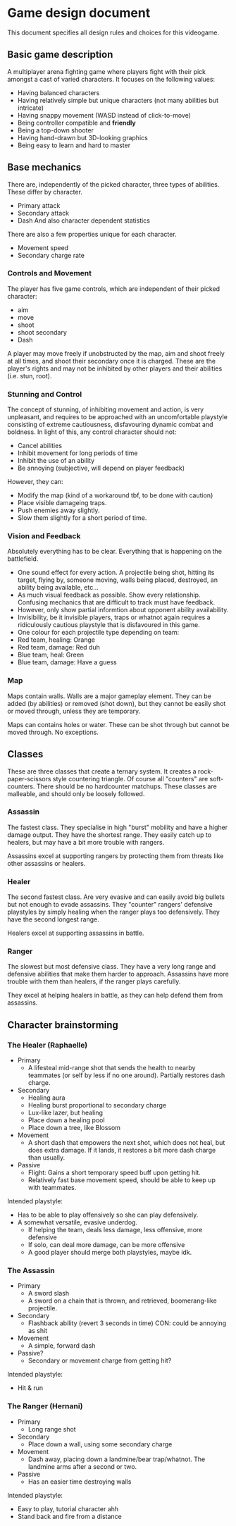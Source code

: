 # Game design document

This document specifies all design rules and choices for this videogame.

## Basic game description

A multiplayer arena fighting game where players fight with their pick amongst a cast of varied characters. It focuses on the following values:
- Having balanced characters
- Having relatively simple but unique characters (not many abilities but intricate)
- Having snappy movement (WASD instead of click-to-move)
- Being controller compatible and **friendly**
- Being a top-down shooter
- Having hand-drawn but 3D-looking graphics
- Being easy to learn and hard to master

## Base mechanics

There are, independently of the picked character, three types of abilities. These differ by character.
- Primary attack
- Secondary attack
- Dash
And also character dependent statistics

There are also a few properties unique for each character.
- Movement speed
- Secondary charge rate

### Controls and Movement

The player has five game controls, which are independent of their picked character:
- aim
- move
- shoot
- shoot secondary
- Dash

A player may move freely if unobstructed by the map, aim and shoot freely at all times, and shoot their secondary
once it is charged. These are the player's rights and may not be inhibited by other players and their abilities (i.e. stun, root).

### Stunning and Control

The concept of stunning, of inhibiting movement and action, is very unpleasant, and requires to be approached with an
uncomfortable playstyle consisting of extreme cautiousness, disfavouring dynamic combat and boldness.
In light of this, any control character should not:
- Cancel abilities
- Inhibit movement for long periods of time
- Inhibit the use of an ability
- Be annoying (subjective, will depend on player feedback)

However, they can:
- Modify the map (kind of a workaround tbf, to be done with caution)
- Place visible damageing traps.
- Push enemies away slightly.
- Slow them slightly for a short period of time.

### Vision and Feedback

Absolutely everything has to be clear. Everything that is happening on the battlefield.
- One sound effect for every action. A projectile being shot, hitting its target, flying by, someone moving, walls being placed, destroyed, an ability being available, etc...
- As much visual feedback as possible. Show every relationship. Confusing mechanics that are difficult to track must have feedback.
- However, only show partial informtion about opponent ability availability.
- Invisibility, be it invisible players, traps or whatnot again requires a ridiculously cautious playstyle that is disfavoured in this game.
- One colour for each projectile type depending on team:
- Red team, healing: Orange
- Red team, damage: Red duh
- Blue team, heal: Green
- Blue team, damage: Have a guess
### Map

Maps contain walls. Walls are a major gameplay element. They can be added (by abilities) or removed (shot down), but they cannot be easily shot or moved through, unless they are temporary.

Maps can contains holes or water. These can be shot through but cannot be moved through. No exceptions.

## Classes

These are three classes that create a ternary system. It creates a rock-paper-scissors style countering triangle. Of course all "counters" are soft-counters. There should be no hardcounter matchups. These classes are malleable, and should only be loosely followed.

### Assassin

The fastest class. They specialise in high "burst" mobility and have a higher damage output. They have the shortest range. They easily catch up to healers, but may have a bit more trouble with rangers.

Assassins excel at supporting rangers by protecting them from threats like other assassins or healers.

### Healer

The second fastest class. Are very evasive and can easily avoid big bullets but not enough to evade assassins. They "counter" rangers' defensive playstyles by simply healing when the ranger plays too defensively. They have the second longest range.

Healers excel at supporting assassins in battle.

### Ranger

The slowest but most defensive class. They have a very long range and defensive abilities that make them harder to approach. Assassins have more trouble with them than healers, if the ranger plays carefully.

They excel at helping healers in battle, as they can help defend  them from assassins.

## Character brainstorming

### The Healer (Raphaelle)

- Primary
  - A lifesteal mid-range shot that sends the health to nearby teammates (or self by less if no one around). Partially restores dash charge.
- Secondary
  - Healing aura
  - Healing burst proportional to secondary charge
  - Lux-like lazer, but healing
  - Place down a healing pool
  - Place down a tree, like Blossom
- Movement
  - A short dash that empowers the next shot, which does not heal, but does extra damage. If it lands, it restores a bit more dash charge than usually.
- Passive
  - Flight: Gains a short temporary speed buff upon getting hit.
  - Relatively fast base movement speed, should be able to keep up with teammates.

Intended playstyle:
- Has to be able to play offensively so she can play defensively.
- A somewhat versatile, evasive underdog.
  - If helping the team, deals less damage, less offensive, more defensive
  - If solo, can deal more damage, can be more offensive
  - A good player should merge both playstyles, maybe idk.

### The Assassin

- Primary
  - A sword slash
  - A sword on a chain that is thrown, and retrieved, boomerang-like projectile.
- Secondary
  - Flashback ability (revert 3 seconds in time) CON: could be annoying as shit
- Movement
  - A simple, forward dash
- Passive?
  - Secondary or movement charge from getting hit?

Intended playstyle:
- Hit & run

### The Ranger (Hernani)

- Primary
  - Long range shot
- Secondary
  - Place down a wall, using some secondary charge
- Movement
  - Dash away, placing down a landmine/bear trap/whatnot. The landmine arms after a second or two.
- Passive
  - Has an easier time destroying walls

Intended playstyle:
- Easy to play, tutorial character ahh
- Stand back and fire from a distance